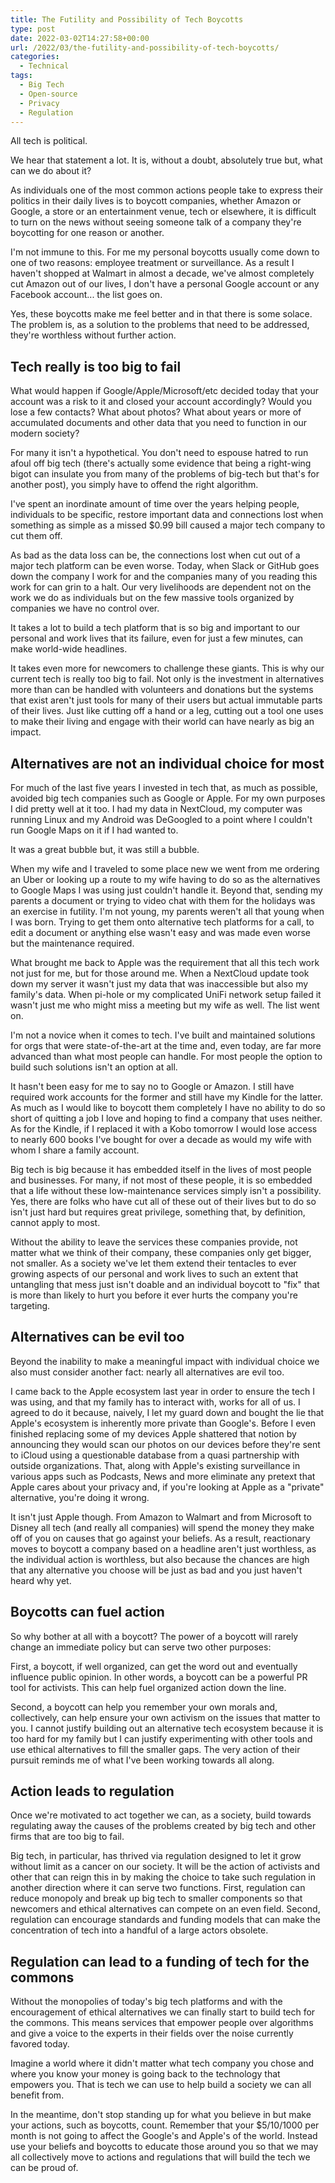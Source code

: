 ```yaml
---
title: The Futility and Possibility of Tech Boycotts
type: post
date: 2022-03-02T14:27:58+00:00
url: /2022/03/the-futility-and-possibility-of-tech-boycotts/
categories:
  - Technical
tags:
  - Big Tech
  - Open-source
  - Privacy
  - Regulation
---
```


All tech is political.

We hear that statement a lot. It is, without a doubt, absolutely true but, what can we do about it?

As individuals one of the most common actions people take to express their politics in their daily lives is to boycott companies, whether Amazon or Google, a store or an entertainment venue, tech or elsewhere, it is difficult to turn on the news without seeing someone talk of a company they're boycotting for one reason or another.

I'm not immune to this. For me my personal boycotts usually come down to one of two reasons: employee treatment or surveillance. As a result I haven't shopped at Walmart in almost a decade, we've almost completely cut Amazon out of our lives, I don't have a personal Google account or any Facebook account... the list goes on.

Yes, these boycotts make me feel better and in that there is some solace. The problem is, as a solution to the problems that need to be addressed, they're worthless without further action.

## Tech really is too big to fail

What would happen if Google/Apple/Microsoft/etc decided today that your account was a risk to it and closed your account accordingly? Would you lose a few contacts? What about photos? What about years or more of accumulated documents and other data that you need to function in our modern society?

For many it isn't a hypothetical. You don't need to espouse hatred to run afoul off big tech (there's actually some evidence that being a right-wing bigot can insulate you from many of the problems of big-tech but that's for another post), you simply have to offend the right algorithm.

I've spent an inordinate amount of time over the years helping people, individuals to be specific, restore important data and connections lost when something as simple as a missed $0.99 bill caused a major tech company to cut them off.

As bad as the data loss can be, the connections lost when cut out of a major tech platform can be even worse. Today, when Slack or GitHub goes down the company I work for and the companies many of you reading this work for can grin to a halt. Our very livelihoods are dependent not on the work we do as individuals but on the few massive tools organized by companies we have no control over.

It takes a lot to build a tech platform that is so big and important to our personal and work lives that its failure, even for just a few minutes, can make world-wide headlines.

It takes even more for newcomers to challenge these giants. This is why our current tech is really too big to fail. Not only is the investment in alternatives more than can be handled with volunteers and donations but the systems that exist aren't just tools for many of their users but actual immutable parts of their lives. Just like cutting off a hand or a leg, cutting out a tool one uses to make their living and engage with their world can have nearly as big an impact.

## Alternatives are not an individual choice for most

For much of the last five years I invested in tech that, as much as possible, avoided big tech companies such as Google or Apple. For my own purposes I did pretty well at it too. I had my data in NextCloud, my computer was running Linux and my Android was DeGoogled to a point where I couldn't run Google Maps on it if I had wanted to.

It was a great bubble but, it was still a bubble.

When my wife and I traveled to some place new we went from me ordering an Uber or looking up a route to my wife having to do so as the alternatives to Google Maps I was using just couldn't handle it. Beyond that, sending my parents a document or trying to video chat with them for the holidays was an exercise in futility. I'm not young, my parents weren't all that young when I was born. Trying to get them onto alternative tech platforms for a call, to edit a document or anything else wasn't easy and was made even worse but the maintenance required.

What brought me back to Apple was the requirement that all this tech work not just for me, but for those around me. When a NextCloud update took down my server it wasn't just my data that was inaccessible but also my family's data. When pi-hole or my complicated UniFi network setup failed it wasn't just me who might miss a meeting but my wife as well. The list went on.

I'm not a novice when it comes to tech. I've built and maintained solutions for orgs that were state-of-the-art at the time and, even today, are far more advanced than what most people can handle. For most people the option to build such solutions isn't an option at all.

It hasn't been easy for me to say no to Google or Amazon. I still have required work accounts for the former and still have my Kindle for the latter. As much as I would like to boycott them completely I have no ability to do so short of quitting a job I love and hoping to find a company that uses neither. As for the Kindle, if I replaced it with a Kobo tomorrow I would lose access to nearly 600 books I've bought for over a decade as would my wife with whom I share a family account.

Big tech is big because it has embedded itself in the lives of most people and businesses. For many, if not most of these people, it is so embedded that a life without these low-maintenance services simply isn't a possibility. Yes, there are folks who have cut all of these out of their lives but to do so isn't just hard but requires great privilege, something that, by definition, cannot apply to most.

Without the ability to leave the services these companies provide, not matter what we think of their company, these companies only get bigger, not smaller. As a society we've let them extend their tentacles to ever growing aspects of our personal and work lives to such an extent that untangling that mess just isn't doable and an individual boycott to "fix" that is more than likely to hurt you before it ever hurts the company you're targeting.

## Alternatives can be evil too

Beyond the inability to make a meaningful impact with individual choice we also must consider another fact: nearly all alternatives are evil too.

I came back to the Apple ecosystem last year in order to ensure the tech I was using, and that my family has to interact with, works for all of us. I agreed to do it because, naively, I let my guard down and bought the lie that Apple's ecosystem is inherently more private than Google's. Before I even finished replacing some of my devices Apple shattered that notion by announcing they would scan our photos on our devices before they're sent to iCloud using a questionable database from a quasi partnership with outside organizations. That, along with Apple's existing surveillance in various apps such as Podcasts, News and more eliminate any pretext that Apple cares about your privacy and, if you're looking at Apple as a "private" alternative, you're doing it wrong.

It isn't just Apple though. From Amazon to Walmart and from Microsoft to Disney all tech (and really all companies) will spend the money they make off of you on causes that go against your beliefs. As a result, reactionary moves to boycott a company based on a headline aren't just worthless, as the individual action is worthless, but also because the chances are high that any alternative you choose will be just as bad and you just haven't heard why yet.

## Boycotts can fuel action

So why bother at all with a boycott? The power of a boycott will rarely change an immediate policy but can serve two other purposes:

First, a boycott, if well organized, can get the word out and eventually influence public opinion. In other words, a boycott can be a powerful PR tool for activists. This can help fuel organized action down the line.

Second, a boycott can help you remember your own morals and, collectively, can help ensure your own activism on the issues that matter to you. I cannot justify building out an alternative tech ecosystem because it is too hard for my family but I can justify experimenting with other tools and use ethical alternatives to fill the smaller gaps. The very action of their pursuit reminds me of what I've been working towards all along.

## Action leads to regulation

Once we're motivated to act together we can, as a society, build towards regulating away the causes of the problems created by big tech and other firms that are too big to fail.

Big tech, in particular, has thrived via regulation designed to let it grow without limit as a cancer on our society. It will be the action of activists and other that can reign this in by making the choice to take such regulation in another direction where it can serve two functions. First, regulation can reduce monopoly and break up big tech to smaller components so that newcomers and ethical alternatives can compete on an even field. Second, regulation can encourage standards and funding models that can make the concentration of tech into a handful of a large actors obsolete.

## Regulation can lead to a funding of tech for the commons

Without the monopolies of today's big tech platforms and with the encouragement of ethical alternatives we can finally start to build tech for the commons. This means services that empower people over algorithms and give a voice to the experts in their fields over the noise currently favored today.

Imagine a world where it didn't matter what tech company you chose and where you know your money is going back to the technology that empowers you. That is tech we can use to help build a society we can all benefit from.

In the meantime, don't stop standing up for what you believe in but make your actions, such as boycotts, count. Remember that your $5/10/1000 per month is not going to affect the Google's and Apple's of the world. Instead use your beliefs and boycotts to educate those around you so that we may all collectively move to actions and regulations that will build the tech we can be proud of.